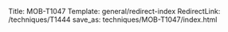Title: MOB-T1047
Template: general/redirect-index
RedirectLink: /techniques/T1444
save_as: techniques/MOB-T1047/index.html